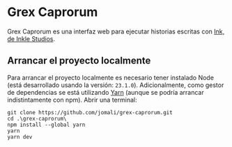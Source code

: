 # Grex Caprorum

Grex Caprorum es una interfaz web para ejecutar historias escritas con [Ink, de Inkle Studios](https://www.inklestudios.com/ink/).

## Arrancar el proyecto localmente

Para arrancar el proyecto localmente es necesario tener instalado Node (está desarrollado usando la versión: `23.1.0`). Adicionalmente, como gestor de dependencias se está utilizando [Yarn](https://classic.yarnpkg.com/en/) (aunque se podría arrancar indistintamente con npm). Abrir una terminal:

```
git clone https://github.com/jomali/grex-caprorum.git
cd .\grex-caprorum\ 
npm install --global yarn
yarn
yarn dev
```
